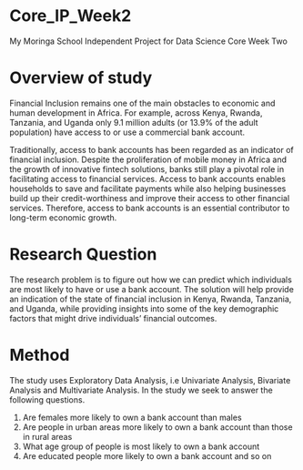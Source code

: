 # Core_IP_Week2
My Moringa School Independent Project for Data Science Core Week Two

# Overview of study
Financial Inclusion remains one of the main obstacles to economic and human development in Africa. For example, across Kenya, Rwanda, Tanzania, and Uganda only 9.1 million adults (or 13.9% of the adult population) have access to or use a commercial bank account.

Traditionally, access to bank accounts has been regarded as an indicator of financial inclusion. Despite the proliferation of mobile money in Africa and the growth of innovative fintech solutions, banks still play a pivotal role in facilitating access to financial services. Access to bank accounts enables households to save and facilitate payments while also helping businesses build up their credit-worthiness and improve their access to other financial services. Therefore, access to bank accounts is an essential contributor to long-term economic growth.

# Research Question
The research problem is to figure out how we can predict which individuals are most likely to have or use a bank account. The solution will help provide an indication of the state of financial inclusion in Kenya, Rwanda, Tanzania, and Uganda, while providing insights into some of the key demographic factors that might drive individuals’ financial outcomes.

# Method
The study uses Exploratory Data Analysis, i.e Univariate Analysis, Bivariate Analysis and Multivariate Analysis. In the study we seek to answer the following questions.
1. Are females more likely to own a bank account than males
2. Are people in urban areas more likely to own a bank account than those in rural areas
3. What age group of people is most likely to own a bank account
4. Are educated people more likely to own a bank account and so on
